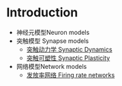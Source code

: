 # Introduction

* 神经元模型Neuron models
* 突触模型 Synapse models
  * [突触动力学 Synaptic Dynamics](Synapse/dynamics.md)
  * [突触可塑性 Synaptic Plasticity](Synapse/plasticity.md)
* 网络模型Network models
  * [发放率网络 Firing rate networks](Networks/rate_models.md)
